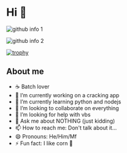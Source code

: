 # Hi 👋

![github info 1](https://github-readme-stats.vercel.app/api?username=TheRedmc67&show_icons=true&theme=radical&include_all_commits=true)
  
![github info 2](https://github-readme-stats.vercel.app/api/top-langs/?username=TheRedmc67&langs_count=14&theme=radical&layout=compact)
  
[![trophy](https://github-profile-trophy.vercel.app/?username=TheRedmc67&theme=radical)](https://github.com/ryo-ma/github-profile-trophy)

## About me

* ☕ Batch lover
* 🔭 I’m currently working on a cracking app
* 🌱 I’m currently learning python and nodejs
* 👯 I’m looking to collaborate on everything
* 🤔 I’m looking for help with vbs
* 💬 Ask me about NOTHING (just kidding)
* 📫 How to reach me: Don't talk about it... 
* 😄 Pronouns: He/Him/Mf
* ⚡ Fun fact: I like corn 🌽
